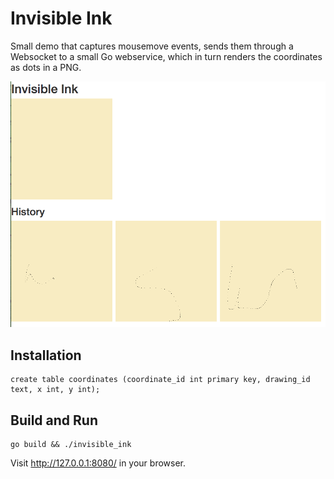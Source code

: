 Invisible Ink
=============

Small demo that captures mousemove events, sends them through a Websocket to a small Go webservice, which in turn
renders the coordinates as dots in a PNG.

![Example](/assets/images/example.png?raw=true)

Installation
------------

    create table coordinates (coordinate_id int primary key, drawing_id text, x int, y int); 

Build and Run
-------------

    go build && ./invisible_ink

Visit http://127.0.0.1:8080/ in your browser.